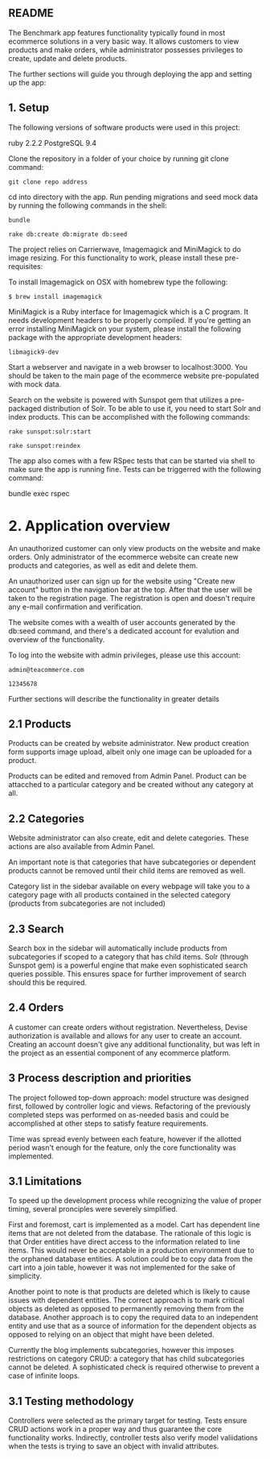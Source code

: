 ## README

The Benchmark app features functionality typically found in most ecommerce solutions in a very basic way. It allows customers to view products and make orders, while administrator possesses privileges to create, update and delete products. 

The further sections will guide you through deploying the app and setting up the app:

## 1. Setup

The following versions of software products were used in this project:

ruby 2.2.2
PostgreSQL 9.4

Clone the repository in a folder of your choice by running git clone command:

``` git clone repo address ```

cd into directory with the app. Run pending migrations and seed mock data by running the following commands in the shell:


``` bundle ```

``` rake db:create db:migrate db:seed ```

The project relies on Carrierwave, Imagemagick and MiniMagick to do image resizing. For this functionality to work, please install these pre-requisites:

To install Imagemagick on OSX with homebrew type the following:

```
$ brew install imagemagick
```
MiniMagick is a Ruby interface for Imagemagick which is a C program. It needs development headers to be properly compiled. If you're getting an error installing MiniMagick on your system, please install the following package with the appropriate development headers:

``` libmagick9-dev ```

Start a webserver and navigate in a web browser to localhost:3000. You should be taken to the main page of the ecommerce website pre-populated with mock data. 

Search on the website is powered with Sunspot gem that utilizes a pre-packaged distribution of Solr. To be able to use it, you need to start Solr and index products. This can be accomplished with the following commands:

``` rake sunspot:solr:start ```

``` rake sunspot:reindex ```

The app also comes with a few RSpec tests that can be started via shell to make sure the app is running fine. Tests can be triggerred with the following command:

bundle exec rspec

# 2. Application overview

An unauthorized customer can only view products on the website and make orders. Only administrator of the ecommerce website can create new products and categories, as well as edit and delete them.

An unauthorized user can sign up for the website using "Create new account" button in the navigation bar at the top. After that the user will be taken to the registration page. The registration is open and doesn't require any e-mail confirmation and verification. 

The website comes with a wealth of user accounts generated by the db:seed command, and there's a dedicated account for evalution and overview of the functionality.

To log into the website with admin privileges, please use this account:

``` admin@teacommerce.com ```

``` 12345678 ```

Further sections will describe the functionality in greater details

## 2.1 Products

Products can be created by website administrator. New product creation form supports image upload, albeit only one image can be  uploaded for a product.

Products can be edited and removed from Admin Panel. Product can be attacched to a particular category and be created without any category at all.

## 2.2 Categories

Website administrator can also create, edit and delete categories. These actions are also available from Admin Panel. 

An important note is that categories that have subcategories or dependent products cannot be removed until their child items are removed as well. 

Category list in the sidebar available on every webpage will take you to a category page with all products contained in the selected category (products from subcategories are not included)

## 2.3 Search

Search box in the sidebar will automatically include products from subcategories if scoped to a category that has child items. Solr (through Sunspot gem) is a powerful engine that make even sophisticated search queries possible. This ensures space for further improvement of search should this be required. 

## 2.4 Orders

A customer can create orders without registration. Nevertheless, Devise authorization is available and allows for any user to create an account. Creating an account doesn't give any additional functionality, but was left in the project as an essential component of any ecommerce platform.

## 3 Process description and priorities

The project followed top-down approach: model structure was designed first, followed by controller logic and views. Refactoring of the previously completed steps was performed on as-needed basis and could be accomplished at other steps to satisfy feature requirements.

Time was spread evenly between each feature, however if the allotted period wasn't enough for the feature, only the core functionality was implemented.


## 3.1 Limitations
 
To speed up the development process while recognizing the value of proper timing, several pronciples were severely simplified. 

First and foremost, cart is implemented as a model. Cart has dependent line items that are not deleted from the database. The rationale of this logic is that Order entities have direct access to the information related to line items. This would never be acceptable in a production environment due to the orphaned database entities. A solution could be to copy data from the cart into a join table, however it was not implemented for the sake of simplicity. 

Another point to note is that products are deleted which is likely to cause issues with dependent entities. The correct approach is to mark critical objects as deleted as opposed to permanently removing them from the database. Another approach is to copy the required data to an independent entity and use that as a source of information for the dependent objects as opposed to relying on an object that might have been deleted. 

Currently the blog implements subcategories, however this imposes restrictions on category CRUD: a category that has child subcategories cannot be deleted. A sophisticated check is required otherwise to prevent a case of infinite loops.

## 3.1 Testing methodology

Controllers were selected as the primary target for testing. Tests ensure CRUD actions work in a proper way and thus guarantee the core functionality works. Indirectly, controller tests also verify model valiidations when the tests is trying to save an object with invalid attributes.







